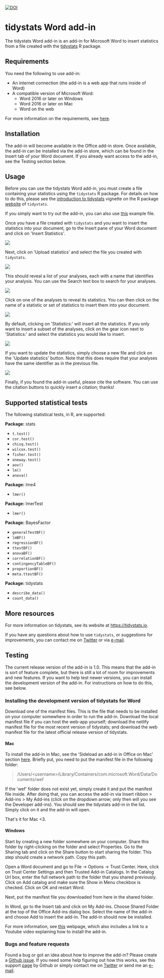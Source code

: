 [![DOI](https://zenodo.org/badge/208565217.svg)](https://zenodo.org/badge/latestdoi/208565217)

# tidystats Word add-in

The tidystats Word add-in is an add-in for Microsoft Word to insert statistics from a file created with the [tidystats](https://github.com/WillemSleegers/tidystats) R package.

## Requirements

You need the following to use add-in:

- An internet connection (the add-in is a web app that runs inside of Word)
- A compatible version of Microsoft Word:
  - Word 2016 or later on Windows
  - Word 2016 or later on Mac
  - Word on the web

For more information on the requirements, see [here](https://docs.microsoft.com/en-us/office/dev/add-ins/concepts/requirements-for-running-office-add-ins).

## Installation

The add-in will become available in the Office add-in store. Once available, the add-in can be installed via the add-in store, which can be found in the Insert tab of your Word document. If you already want access to the add-in, see the Testing section below.

## Usage

Before you can use the tidystats Word add-in, you must create a file containing your statistics using the `tidystats` R package. For details on how to do this, please see the <a href="https://willemsleegers.github.io/tidystats/articles/introduction-to-tidystats.html">introduction to tidystats</a> vignette on the R package [website](https://willemsleegers.github.io/tidystats/) of `tidystats`.

If you simply want to try out the add-in, you can also use [this](data/example.json) example file.

Once you have a file created with `tidystats` and you want to insert the statistics into your document, go to the Insert pane of your Word document and click on 'Insert Statistics'.

![](images/screen0.png)

Next, click on 'Upload statistics' and select the file you created with `tidystats`.

![](images/screen1.png)

This should reveal a list of your analyses, each with a name that identifies your analysis. You can use the Search text box to search for your analyses.

![](images/screen2.png)

Click on one of the analyses to reveal its statistics. You can then click on the name of a statistic or set of statistics to insert them into your document.

![](images/screen3.png)

By default, clicking on 'Statistics:' will insert all the statistics. If you only want to insert a subset of the analyses, click on the gear icon next to 'Statistics:' and select the statistics you would like to insert.

![](images/screen4.png)

If you want to update the statistics, simply choose a new file and click on the 'Update statistics' button. Note that this does require that your analyses have the same identifier as in the previous file.

![](images/screen5.png)

Finally, if you found the add-in useful, please cite the software. You can use the citation buttons to quickly insert a citation; thanks!

## Supported statistical tests

The following statistical tests, in R, are supported:

**Package:** stats

- `t.test()`
- `cor.test()`
- `chisq.test()`
- `wilcox.test()`
- `fisher.test()`
- `oneway.test()`
- `aov()`
- `lm()`
- `anova()`

**Package:** lme4

- `lmer()`

**Package:** lmerTest

- `lmer()`

**Package:** BayesFactor

- `generalTestBF()`
- `lmBF()`
- `regressionBF()`
- `ttestBF()`
- `anovaBF()`
- `correlationBF()`
- `contingencyTableBF()`
- `proportionBF()`
- `meta.ttestBF()`

**Package:** tidystats

- `describe_data()`
- `count_data()`

## More resources

For more information on tidystats, see its website at <a href="https://tidystats.io">https://tidystats.io</a>.

If you have any questions about how to use `tidystats`, or suggestions for improvements, you can contact me on [Twitter](https://twitter.com/willemsleegers) or via [e-mail](mailto:tidystats@gmail.com).

## Testing

The current release version of the add-in is 1.0. This means that the add-in is sort of feature complete, but there is still a lot of room for improvements and new features. If you want to help test newer versions, you can install the development version of the add-in. For instructions on how to do this, see below.

### Installing the development version of tidystats for Word

Download one of the manifest files. This is the file that needs to be installed on your computer somewhere in order to run the add-in. Download the local manifest file if you can host the web-app yourself; download the netlify manifest file for the most recent version of tidystats; and download the web manifest file for the latest official release version of tidystats.

#### Mac

To install the add-in in Mac, see the 'Sideload an add-in in Office on Mac' section [here](https://docs.microsoft.com/en-us/office/dev/add-ins/testing/sideload-an-office-add-in-on-ipad-and-mac#sideload-an-add-in-in-office-on-mac). Briefly put, you need to put the manifest file in the following folder:

> /Users/\<username\>/Library/Containers/com.microsoft.Word/Data/Documents/wef

If the 'wef' folder does not exist yet, simply create it and put the manifest file inside. After doing that, you can access the add-in via Insert ribbon > Add-ins > My Add-ins (click on the dropdown arrow; only then will you see the Developer add-ins). You should see the tidystats add-in in the list. Simply click on it and the add-in will open.

That's it for Mac <3.

#### Windows

Start by creating a new folder somewhere on your computer. Share this folder by right-clicking on the folder and select Properties. Go to the Sharing tab and click on the Share button to start sharing the folder. This step should create a network path. Copy this path.

Open a Word document and go to File -> Options -> Trust Center. Here, click on Trust Center Settings and then Trusted Add-in Catalogs. In the Catalog Url box, enter the full network path to the folder that you shared previously. Click on Add catalog and make sure the Show in Menu checkbox is checked. Click on OK and restart Word.

Next, put the manifest file you downloaded from here in the shared folder.

In Word, go to the Insert tab and click on My Add-ins. Choose Shared Folder at the top of the Office Add-ins dialog box. Select the name of the add-in and choose Add to insert the add-in. The add-in should now be installed.

For more information, see [this](https://docs.microsoft.com/en-us/office/dev/add-ins/testing/create-a-network-shared-folder-catalog-for-task-pane-and-content-add-ins) webpage, which also includes a link to a Youtube video explaining how to install the add-in.

### Bugs and feature requests

Found a bug or got an idea about how to improve the add-in? Please create a [Github issue](https://github.com/WillemSleegers/tidystats-Word-add-in/issues). If you need some help figuring out how this works, see this support [page](https://help.github.com/en/articles/creating-an-issue) by Github or simply contact me on [Twitter](https://twitter.com/willemsleegers) or send me an [e-mail](mailto:tidystats@gmail.com).
